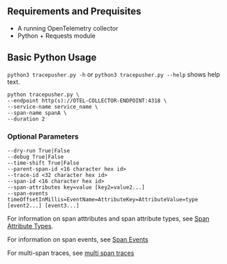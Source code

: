 ## Requirements and Prequisites
- A running OpenTelemetry collector
- Python + Requests module

## Basic Python Usage

`python3 tracepusher.py -h` or `python3 tracepusher.py --help` shows help text.

```
python tracepusher.py \
--endpoint http(s)://OTEL-COLLECTOR-ENDPOINT:4318 \
--service-name service_name \
--span-name spanA \
--duration 2
```

### Optional Parameters

```
--dry-run True|False
--debug True|False
--time-shift True|False
--parent-span-id <16 character hex id>
--trace-id <32 character hex id>
--span-id <16 character hex id>
--span-attributes key=value [key2=value2...]
--span-events timeOffsetInMillis=EventName=AttributeKey=AttributeValue=type [event2...] [event3...]
```

For information on span atttributes and span attribute types, see [Span Attribute Types](../reference/span-attribute-types.md).

For information on span events, see [Span Events](../reference/span-events.md)

For multi-span traces, see [multi span traces](../reference/multi-span-traces.md)
